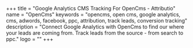 +++
title = "Google Analytics CMS Tracking For OpenCms - Attributio"
name = "OpenCms"
keywords = "opencms, open cms, google analytics, cms, adwords, facebook, ppc, attribution, track leads, conversion tracking"
description = "Connect Google Analytics with OpenCms to find our where your leads are coming from. Track leads from the source - from search to ppc."
logo = ""
+++
